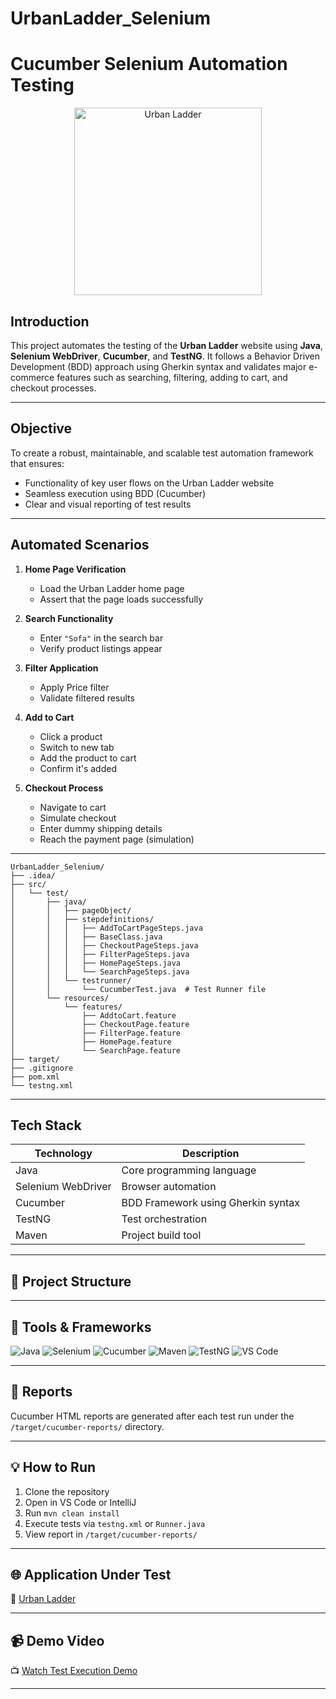 # UrbanLadder_Selenium
#  Cucumber Selenium Automation Testing

<p align="center">
  <img src="https://upload.wikimedia.org/wikipedia/commons/5/5b/Urban_Ladder_Logo.png" alt="Urban Ladder" width="300">
</p>

##  Introduction

This project automates the testing of the **Urban Ladder** website using **Java**, **Selenium WebDriver**, **Cucumber**, and **TestNG**. It follows a Behavior Driven Development (BDD) approach using Gherkin syntax and validates major e-commerce features such as searching, filtering, adding to cart, and checkout processes.

---

##  Objective

To create a robust, maintainable, and scalable test automation framework that ensures:

- Functionality of key user flows on the Urban Ladder website
- Seamless execution using BDD (Cucumber)
- Clear and visual reporting of test results

---

##  Automated Scenarios

1. **Home Page Verification**  
   - Load the Urban Ladder home page  
   - Assert that the page loads successfully

2. **Search Functionality**  
   - Enter `"Sofa"` in the search bar  
   - Verify product listings appear

3. **Filter Application**  
   - Apply Price filter  
   - Validate filtered results

4. **Add to Cart**  
   - Click a product  
   - Switch to new tab  
   - Add the product to cart  
   - Confirm it's added

5. **Checkout Process**  
   - Navigate to cart  
   - Simulate checkout  
   - Enter dummy shipping details  
   - Reach the payment page (simulation)

---
```
UrbanLadder_Selenium/
├── .idea/                         
├── src/
│   └── test/
│       ├── java/
│       │   ├── pageObject/        
│       │   ├── stepdefinitions/   
│       │   │   ├── AddToCartPageSteps.java
│       │   │   ├── BaseClass.java
│       │   │   ├── CheckoutPageSteps.java
│       │   │   ├── FilterPageSteps.java
│       │   │   ├── HomePageSteps.java
│       │   │   └── SearchPageSteps.java
│       │   └── testrunner/
│       │       └── CucumberTest.java  # Test Runner file
│       └── resources/
│           └── features/          
│               ├── AddtoCart.feature
│               ├── CheckoutPage.feature
│               ├── FilterPage.feature
│               ├── HomePage.feature
│               └── SearchPage.feature
├── target/                        
├── .gitignore                     
├── pom.xml                        
└── testng.xml                     
```
---
##  Tech Stack

| Technology      | Description                            |
|----------------|----------------------------------------|
| Java           | Core programming language              |
| Selenium WebDriver | Browser automation                 |
| Cucumber       | BDD Framework using Gherkin syntax     |
| TestNG         | Test orchestration                     |
| Maven          | Project build tool                     |

---

## 📁 Project Structure

---

## 🧪 Tools & Frameworks

![Java](https://img.shields.io/badge/Java-007396?style=flat&logo=java&logoColor=white)
![Selenium](https://img.shields.io/badge/Selenium-43B02A?style=flat&logo=selenium&logoColor=white)
![Cucumber](https://img.shields.io/badge/Cucumber-23D96C?style=flat&logo=cucumber&logoColor=white)
![Maven](https://img.shields.io/badge/Maven-C71A36?style=flat&logo=apache-maven&logoColor=white)
![TestNG](https://img.shields.io/badge/TestNG-FF6C37?style=flat&logo=testng&logoColor=white)
![VS Code](https://img.shields.io/badge/VSCode-007ACC?style=flat&logo=visual-studio-code&logoColor=white)

---

## 📄 Reports

Cucumber HTML reports are generated after each test run under the `/target/cucumber-reports/` directory.

---

## 💡 How to Run

1. Clone the repository
2. Open in VS Code or IntelliJ
3. Run `mvn clean install`
4. Execute tests via `testng.xml` or `Runner.java`
5. View report in `/target/cucumber-reports/`

---

## 🌐 Application Under Test

🔗 [Urban Ladder](https://www.urbanladder.com/)

---

## 📹 Demo Video

📺 [Watch Test Execution Demo](https://youtu.be/YOUR_DEMO_VIDEO_LINK)

---

